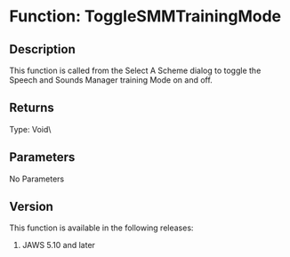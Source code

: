 # Function: ToggleSMMTrainingMode

## Description

This function is called from the Select A Scheme dialog to toggle the
Speech and Sounds Manager training Mode on and off.

## Returns

Type: Void\

## Parameters

No Parameters

## Version

This function is available in the following releases:

1.  JAWS 5.10 and later
